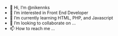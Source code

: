 - 👋 Hi, I’m @nikennks
- 👀 I’m interested in Front End Developer
- 🌱 I’m currently learning HTML, PHP, and Javascript
- 💞️ I’m looking to collaborate on ...
- 📫 How to reach me ...

<!---
nikennks/nikennks is a ✨ special ✨ repository because its `README.md` (this file) appears on your GitHub profile.
You can click the Preview link to take a look at your changes.
--->
